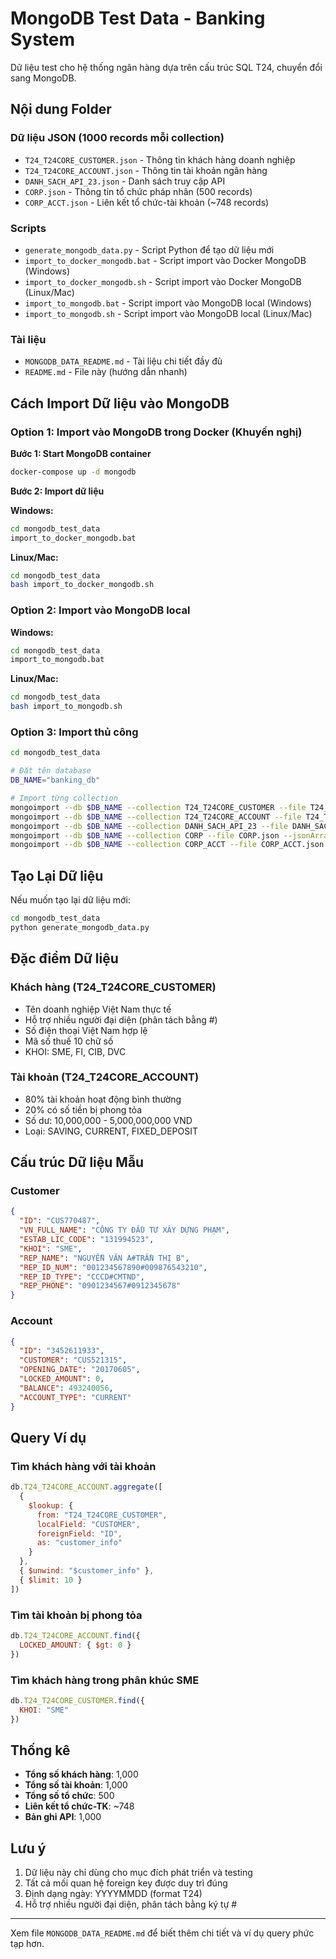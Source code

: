 # MongoDB Test Data - Banking System

Dữ liệu test cho hệ thống ngân hàng dựa trên cấu trúc SQL T24, chuyển đổi sang MongoDB.

## Nội dung Folder

### Dữ liệu JSON (1000 records mỗi collection)
- `T24_T24CORE_CUSTOMER.json` - Thông tin khách hàng doanh nghiệp
- `T24_T24CORE_ACCOUNT.json` - Thông tin tài khoản ngân hàng
- `DANH_SACH_API_23.json` - Danh sách truy cập API
- `CORP.json` - Thông tin tổ chức pháp nhân (500 records)
- `CORP_ACCT.json` - Liên kết tổ chức-tài khoản (~748 records)

### Scripts
- `generate_mongodb_data.py` - Script Python để tạo dữ liệu mới
- `import_to_docker_mongodb.bat` - Script import vào Docker MongoDB (Windows)
- `import_to_docker_mongodb.sh` - Script import vào Docker MongoDB (Linux/Mac)
- `import_to_mongodb.bat` - Script import vào MongoDB local (Windows)
- `import_to_mongodb.sh` - Script import vào MongoDB local (Linux/Mac)

### Tài liệu
- `MONGODB_DATA_README.md` - Tài liệu chi tiết đầy đủ
- `README.md` - File này (hướng dẫn nhanh)

## Cách Import Dữ liệu vào MongoDB

### Option 1: Import vào MongoDB trong Docker (Khuyến nghị)

**Bước 1: Start MongoDB container**
```bash
docker-compose up -d mongodb
```

**Bước 2: Import dữ liệu**

**Windows:**
```bash
cd mongodb_test_data
import_to_docker_mongodb.bat
```

**Linux/Mac:**
```bash
cd mongodb_test_data
bash import_to_docker_mongodb.sh
```

### Option 2: Import vào MongoDB local

**Windows:**
```bash
cd mongodb_test_data
import_to_mongodb.bat
```

**Linux/Mac:**
```bash
cd mongodb_test_data
bash import_to_mongodb.sh
```

### Option 3: Import thủ công
```bash
cd mongodb_test_data

# Đặt tên database
DB_NAME="banking_db"

# Import từng collection
mongoimport --db $DB_NAME --collection T24_T24CORE_CUSTOMER --file T24_T24CORE_CUSTOMER.json --jsonArray
mongoimport --db $DB_NAME --collection T24_T24CORE_ACCOUNT --file T24_T24CORE_ACCOUNT.json --jsonArray
mongoimport --db $DB_NAME --collection DANH_SACH_API_23 --file DANH_SACH_API_23.json --jsonArray
mongoimport --db $DB_NAME --collection CORP --file CORP.json --jsonArray
mongoimport --db $DB_NAME --collection CORP_ACCT --file CORP_ACCT.json --jsonArray
```

## Tạo Lại Dữ liệu

Nếu muốn tạo lại dữ liệu mới:

```bash
cd mongodb_test_data
python generate_mongodb_data.py
```

## Đặc điểm Dữ liệu

### Khách hàng (T24_T24CORE_CUSTOMER)
- Tên doanh nghiệp Việt Nam thực tế
- Hỗ trợ nhiều người đại diện (phân tách bằng #)
- Số điện thoại Việt Nam hợp lệ
- Mã số thuế 10 chữ số
- KHOI: SME, FI, CIB, DVC

### Tài khoản (T24_T24CORE_ACCOUNT)
- 80% tài khoản hoạt động bình thường
- 20% có số tiền bị phong tỏa
- Số dư: 10,000,000 - 5,000,000,000 VND
- Loại: SAVING, CURRENT, FIXED_DEPOSIT

## Cấu trúc Dữ liệu Mẫu

### Customer
```json
{
  "ID": "CUS770487",
  "VN_FULL_NAME": "CÔNG TY ĐẦU TƯ XÂY DỰNG PHẠM",
  "ESTAB_LIC_CODE": "131994523",
  "KHOI": "SME",
  "REP_NAME": "NGUYỄN VĂN A#TRẦN THỊ B",
  "REP_ID_NUM": "001234567890#009876543210",
  "REP_ID_TYPE": "CCCD#CMTND",
  "REP_PHONE": "0901234567#0912345678"
}
```

### Account
```json
{
  "ID": "3452611933",
  "CUSTOMER": "CUS521315",
  "OPENING_DATE": "20170605",
  "LOCKED_AMOUNT": 0,
  "BALANCE": 493240056,
  "ACCOUNT_TYPE": "CURRENT"
}
```

## Query Ví dụ

### Tìm khách hàng với tài khoản
```javascript
db.T24_T24CORE_ACCOUNT.aggregate([
  {
    $lookup: {
      from: "T24_T24CORE_CUSTOMER",
      localField: "CUSTOMER",
      foreignField: "ID",
      as: "customer_info"
    }
  },
  { $unwind: "$customer_info" },
  { $limit: 10 }
])
```

### Tìm tài khoản bị phong tỏa
```javascript
db.T24_T24CORE_ACCOUNT.find({
  LOCKED_AMOUNT: { $gt: 0 }
})
```

### Tìm khách hàng trong phân khúc SME
```javascript
db.T24_T24CORE_CUSTOMER.find({
  KHOI: "SME"
})
```

## Thống kê

- **Tổng số khách hàng**: 1,000
- **Tổng số tài khoản**: 1,000
- **Tổng số tổ chức**: 500
- **Liên kết tổ chức-TK**: ~748
- **Bản ghi API**: 1,000

## Lưu ý

1. Dữ liệu này chỉ dùng cho mục đích phát triển và testing
2. Tất cả mối quan hệ foreign key được duy trì đúng
3. Định dạng ngày: YYYYMMDD (format T24)
4. Hỗ trợ nhiều người đại diện, phân tách bằng ký tự #

---

Xem file `MONGODB_DATA_README.md` để biết thêm chi tiết và ví dụ query phức tạp hơn.
